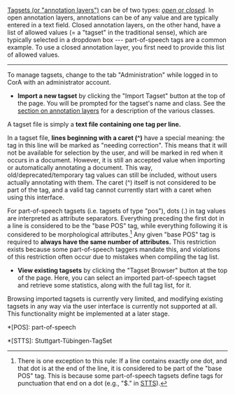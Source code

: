 [Tagsets (or "annotation layers")](layers.md) can be of two types: [*open*
or *closed*](layers.md#open-vs-closed-layers).  In open annotation
layers, annotations can be of any value and are typically entered in a text
field.  Closed annotation layers, on the other hand, have a list of allowed
values (= a "tagset" in the traditional sense), which are typically selected in
a dropdown box --- part-of-speech tags are a common example.  To use a closed
annotation layer, you first need to provide this list of allowed values.

- - -

To manage tagsets, change to the tab "Administration" while logged in to
CorA with an administrator account.

+ **Import a new tagset** by clicking the "Import Tagset" button at the top of
  the page.  You will be prompted for the tagset's name and class.  See the
  [section on annotation layers](layers.md) for a description of the various
  classes.

A tagset file is simply a **text file containing one tag per line.**

In a tagset file, **lines beginning with a caret (^)** have a special meaning:
the tag in this line will be marked as "needing correction".  This means that it
will not be available for selection by the user, and will be marked in red when
it occurs in a document.  However, it is still an accepted value when importing
or automatically annotating a document.  This way, old/deprecated/temporary tag
values can still be included, without users actually annotating with them.  The
caret (^) itself is not considered to be part of the tag, and a valid tag cannot
currently start with a caret when using this interface.

For part-of-speech tagsets (i.e. tagsets of type "pos"), dots (.) in tag values
are interpreted as attribute separators.  Everything preceding the first dot in
a line is considered to be the "base POS" tag, while everything following it is
considered to be morphological attributes.[^exception] Any given "base POS" tag
is required to **always have the same number of attributes.** This restriction
exists because some part-of-speech taggers mandate this, and violations of this
restriction often occur due to mistakes when compiling the tag list.

+ **View existing tagsets** by clicking the "Tagset Browser" button at the top
  of the page.  Here, you can select an imported part-of-speech tagset and
  retrieve some statistics, along with the full tag list, for it.

Browsing imported tagsets is currently very limited, and modifying existing
tagsets in any way via the user interface is currently not supported at all.
This functionality might be implemented at a later stage.


[^exception]: There is one exception to this rule: If a line contains exactly
one dot, and that dot is at the end of the line, it is considered to be part of
the "base POS" tag.  This is because some part-of-speech tagsets define tags for
punctuation that end on a dot (e.g., "$." in
[STTS](http://www.isocat.org/rest/dcs/376)).

*[POS]: part-of-speech

*[STTS]: Stuttgart-Tübingen-TagSet

